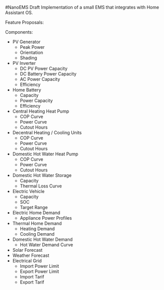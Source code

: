 #NanoEMS
Draft Implementation of a small EMS that integrates with Home Assistant OS.

Feature Proposals:

Components:

- PV Generator
    - Peak Power
    - Orientation
    - Shading
- PV Inverter
    - DC PV Power Capacity
    - DC Battery Power Capacity
    - AC Power Capacity
    - Efficiency
- Home Battery
    - Capacity
    - Power Capacity
    - Efficiency
- Central Heating Heat Pump
    - COP Curve
    - Power Curve
    - Cutout Hours
- Decentral Heating / Cooling Units
    - COP Curve
    - Power Curve
    - Cutout Hours
- Domestic Hot Water Heat Pump
    - COP Curve
    - Power Curve
    - Cutout Hours
- Domestic Hot Water Storage
    - Capacity
    - Thermal Loss Curve
- Electric Vehicle
    - Capacity
    - SOC
    - Target Range
- Electric Home Demand
    - Appliance Power Profiles
- Thermal Home Demand
    - Heating Demand
    - Cooling Demand
- Domestic Hot Water Demand
    - Hot Water Demand Curve
- Solar Forecast
- Weather Forecast
- Electrical Grid
    - Import Power Limit
    - Export Power Limit
    - Import Tarif
    - Export Tarif
